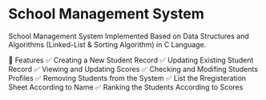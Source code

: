 # School Management System

School Management System Implemented Based on Data Structures and Algorithms (Linked-List & Sorting Algorithm) in C Language.

🎯 Features
        ✅ Creating a New Student Record
        ✅ Updating Existing Student Record 
        ✅ Viewing and Updating Scores
        ✅ Checking and Modifing Students Profiles
        ✅ Removing Students from the System
        ✅ List the Rregisteration Sheet According to Name
        ✅ Ranking the Students According to Scores
